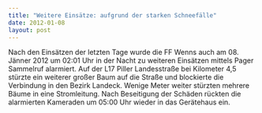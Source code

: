 ```yaml
---
title: "Weitere Einsätze: aufgrund der starken Schneefälle"
date: 2012-01-08
layout: post
---
```


Nach den Einsätzen der letzten Tage wurde die FF Wenns auch am 08. Jänner 2012 um 02:01 Uhr in der Nacht zu weiteren Einsätzen mittels Pager Sammelruf alarmiert. Auf der L17 Piller Landesstraße bei Kilometer 4,5 stürzte ein weiterer großer Baum auf die Straße und blockierte die Verbindung in den Bezirk Landeck. Wenige Meter weiter stürzten mehrere Bäume in eine Stromleitung. Nach Beseitigung der Schäden rückten die alarmierten Kameraden um 05:00 Uhr wieder in das Gerätehaus ein.